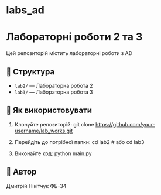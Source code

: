 # labs_ad
# Лабораторні роботи 2 та 3

Цей репозиторій містить лабораторні роботи з AD

## 📂 Структура
- `lab2/` — Лабораторна робота 2
- `lab3/` — Лабораторна робота 3

## 📌 Як використовувати
1. Клонуйте репозиторій:
git clone https://github.com/your-username/lab_works.git

2. Перейдіть до потрібної папки:
cd lab2 # або cd lab3

3. Виконайте код:
python main.py

## 📜 Автор
Дмитрій Нікітчук ФБ-34
